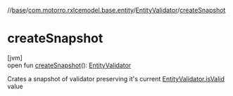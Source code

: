 //[base](../../../index.md)/[com.motorro.rxlcemodel.base.entity](../index.md)/[EntityValidator](index.md)/[createSnapshot](create-snapshot.md)

# createSnapshot

[jvm]\
open fun [createSnapshot](create-snapshot.md)(): [EntityValidator](index.md)

Crates a snapshot of validator preserving it's current [EntityValidator.isValid](is-valid.md) value
